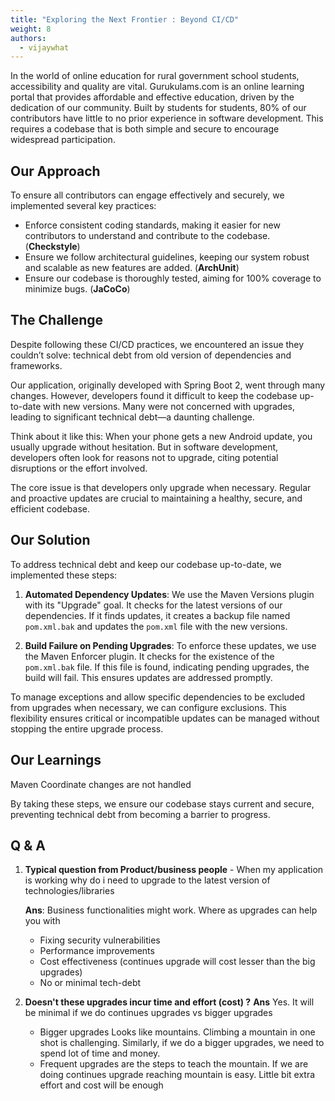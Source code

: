 ```yaml
---
title: "Exploring the Next Frontier : Beyond CI/CD"
weight: 8
authors:
  - vijaywhat
---
```


In the world of online education for rural government school students, accessibility and quality are vital. Gurukulams.com is an online learning portal that provides affordable and effective education, driven by the dedication of our community. Built by students for students, 80% of our contributors have little to no prior experience in software development. This requires a codebase that is both simple and secure to encourage widespread participation.

## Our Approach

To ensure all contributors can engage effectively and securely, we implemented several key practices:

- Enforce consistent coding standards, making it easier for new contributors to understand and contribute to the codebase. (**Checkstyle**)
- Ensure we follow architectural guidelines, keeping our system robust and scalable as new features are added. (**ArchUnit**)
- Ensure our codebase is thoroughly tested, aiming for 100% coverage to minimize bugs. (**JaCoCo**)

## The Challenge

Despite following these CI/CD practices, we encountered an issue they couldn’t solve: technical debt from old version of dependencies and frameworks.

Our application, originally developed with Spring Boot 2, went through many changes. However, developers found it difficult to keep the codebase up-to-date with new versions. Many were not concerned with upgrades, leading to significant technical debt—a daunting challenge.

Think about it like this: When your phone gets a new Android update, you usually upgrade without hesitation. But in software development, developers often look for reasons not to upgrade, citing potential disruptions or the effort involved.

The core issue is that developers only upgrade when necessary. Regular and proactive updates are crucial to maintaining a healthy, secure, and efficient codebase.

## Our Solution

To address technical debt and keep our codebase up-to-date, we implemented these steps:

1. **Automated Dependency Updates**: We use the Maven Versions plugin with its "Upgrade" goal. It checks for the latest versions of our dependencies. If it finds updates, it creates a backup file named `pom.xml.bak` and updates the `pom.xml` file with the new versions.
  
2. **Build Failure on Pending Upgrades**: To enforce these updates, we use the Maven Enforcer plugin. It checks for the existence of the `pom.xml.bak` file. If this file is found, indicating pending upgrades, the build will fail. This ensures updates are addressed promptly.

To manage exceptions and allow specific dependencies to be excluded from upgrades when necessary, we can configure exclusions. This flexibility ensures critical or incompatible updates can be managed without stopping the entire upgrade process.

## Our Learnings

Maven Coordinate changes are not handled

By taking these steps, we ensure our codebase stays current and secure, preventing technical debt from becoming a barrier to progress.

## Q & A
1. **Typical question from Product/business people** - When my application is working why do i need to upgrade to the latest version of technologies/libraries
    
    **Ans**: Business functionalities might work. Where as upgrades can help you with 
   * Fixing security vulnerabilities
   * Performance improvements
   * Cost effectiveness (continues upgrade will cost lesser than the big upgrades)
   * No or minimal tech-debt

2. **Doesn't these upgrades incur time and effort (cost) ?**
    **Ans** Yes. It will be minimal if we do continues upgrades vs bigger upgrades 
    * Bigger upgrades Looks like mountains. Climbing a mountain in one shot is challenging. Similarly, if we do a bigger upgrades, we need to spend lot of time and money.
    * Frequent upgrades are the steps to teach the mountain. If we are doing continues upgrade reaching mountain is easy.  Little bit extra effort and cost will be enough




